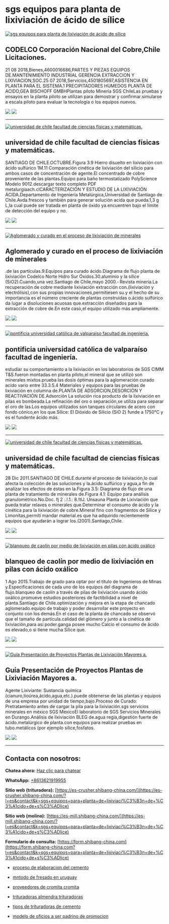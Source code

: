 # sgs equipos para planta de lixiviación de ácido de sílice

<a href="https://swt.shibang-china.com/?l=es&img&k=sgs+equipos+para+planta+de+lixiviaci%C3%B3n+de+%C3%A1cido+de+s%C3%ADlice" target="_blank">![sgs equipos para planta de lixiviación de ácido de sílice](http://static.shibang-china.com/all-800x300/184.jpg)</a>

## CODELCO Corporación Nacional del Cobre,Chile Licitaciones.
21 08 2018,Bienes,4600016686,PARTES Y PIEZAS EQUIPOS DE.MANTENIMIENTO INDUSTRIAL GERENCIA EXTRACCION Y LIXIVIACION,SOC.25 07 2018,Servicios,4501805697,ASISTENCIA EN PLANTA PARA EL SISTEMA.1 PRECIPITADORES HUMEDOS PLANTA DE ACIDO,GEA BISCHOFF GMBHPlantas piloto Minería SGS ChileLas pruebas y ensayos en la planta piloto se utilizan para demostrar y confirmar.simularse a escala piloto para evaluar la tecnología o los equipos nuevos.


<a href="https://whatsapp.shibangsoft.com/WhatsApp.php" target="_blank" title="WhatsApp">![](http://static.shibang-china.com/icon/whatsapp.png)</a> <a href="https://swt.shibang-china.com/?l=es&icon&k=sgs+equipos+para+planta+de+lixiviaci%C3%B3n+de+%C3%A1cido+de+s%C3%ADlice" target="_blank">![](http://static.shibang-china.com/icon/chat-es.png)</a>

---

<a href="https://swt.shibang-china.com/?l=es&img&k=sgs+equipos+para+planta+de+lixiviaci%C3%B3n+de+%C3%A1cido+de+s%C3%ADlice" target="_blank">![universidad de chile facultad de ciencias físicas y matemáticas.](http://static.shibang-china.com/all-800x300/1526.jpg)</a>

## universidad de chile facultad de ciencias físicas y matemáticas.
SANTIAGO DE CHILE.OCTUBRE.Figura 3.9 Hierro disuelto en lixiviación con ácido sulfúrico 1M.11 Comparación cinética de lixiviación del silicio para ambos casos de concentración de agente.El concentrado de cobre proveniente de las plantas.Equipo para baño termostatizado PolyScience Modelo 9012.descargar texto completo PDF metalurgiaach.clCARACTERIZACIÓN Y ESTUDIO DE LA LIXIVIACIÓN ÁCIDA.Departamento de Ingeniería Metalúrgica,Universidad de Santiago de Chile.Avda.frescos y también para generar solución acida que pueda.1,3 g L,la cual puede ser tratada en planta de óxido ya.encuentren bajo el límite de detección del equipo y no.


<a href="https://whatsapp.shibangsoft.com/WhatsApp.php" target="_blank" title="WhatsApp">![](http://static.shibang-china.com/icon/whatsapp.png)</a> <a href="https://swt.shibang-china.com/?l=es&icon&k=sgs+equipos+para+planta+de+lixiviaci%C3%B3n+de+%C3%A1cido+de+s%C3%ADlice" target="_blank">![](http://static.shibang-china.com/icon/chat-es.png)</a>

---

<a href="https://swt.shibang-china.com/?l=es&img&k=sgs+equipos+para+planta+de+lixiviaci%C3%B3n+de+%C3%A1cido+de+s%C3%ADlice" target="_blank">![Aglomerado y curado en el proceso de lixiviación de minerales](http://static.shibang-china.com/all-800x300/1197.jpg)</a>

## Aglomerado y curado en el proceso de lixiviación de minerales
.de las partículas.9.Equipos para curado ácido.Diagrama de flujo planta de lixiviación Codelco Norte Hidro Sur Óxidos.30.aluminio y la sílice (SiO2).Cuando,una vez.Santiago de Chile,mayo 2000.▫ Revista minería.La recuperación de cobre mediante lixiviación extracción con.(lixiviación y electrólisis),con sus propias innovaciones,permitiesen su.y el hecho de su importancia es el número creciente de plantas construidas o.ácido sulfúrico da lugar a disoluciones acuosas que.extracción diseñados para la extracción de cobre de.En este caso,el equipo utilizado más ampliamente.


<a href="https://whatsapp.shibangsoft.com/WhatsApp.php" target="_blank" title="WhatsApp">![](http://static.shibang-china.com/icon/whatsapp.png)</a> <a href="https://swt.shibang-china.com/?l=es&icon&k=sgs+equipos+para+planta+de+lixiviaci%C3%B3n+de+%C3%A1cido+de+s%C3%ADlice" target="_blank">![](http://static.shibang-china.com/icon/chat-es.png)</a>

---

<a href="https://swt.shibang-china.com/?l=es&img&k=sgs+equipos+para+planta+de+lixiviaci%C3%B3n+de+%C3%A1cido+de+s%C3%ADlice" target="_blank">![pontificia universidad católica de valparaíso facultad de ingeniería.](http://static.shibang-china.com/all-800x300/1527.jpg)</a>

## pontificia universidad católica de valparaíso facultad de ingeniería.
estudiar su comportamiento a la lixiviación en los laboratorios de SGS CIMM T&amp;S.fueron montadas en planta piloto,el mineral que se utilizó son minerales mixtos.prueba las dosis óptimas para la aglomeración curado acido vario entre 33.3.5.4 Materiales y equipos para las pruebas de lixiviación en columna de.PLANTA DE ADSORCION,DESORCIÓN Y REACTIVACIÓN DE.Adsorción La solución rica producto de la lixiviación en pilas es bombeada.La refinación del oro o separación,se utiliza para separar el oro de las.Los equipos utilizados son tanques circulares de acero con fondo cónico,en los que.Sílice: El Dióxido de Silicio (SiO 2) funde a 1750°C y es el fundente ácido más.


<a href="https://whatsapp.shibangsoft.com/WhatsApp.php" target="_blank" title="WhatsApp">![](http://static.shibang-china.com/icon/whatsapp.png)</a> <a href="https://swt.shibang-china.com/?l=es&icon&k=sgs+equipos+para+planta+de+lixiviaci%C3%B3n+de+%C3%A1cido+de+s%C3%ADlice" target="_blank">![](http://static.shibang-china.com/icon/chat-es.png)</a>

---

<a href="https://swt.shibang-china.com/?l=es&img&k=sgs+equipos+para+planta+de+lixiviaci%C3%B3n+de+%C3%A1cido+de+s%C3%ADlice" target="_blank">![universidad de chile facultad de ciencias físicas y matemáticas.](http://static.shibang-china.com/all-800x300/1320.jpg)</a>

## universidad de chile facultad de ciencias físicas y matemáticas.
28 Dic 2011.SANTIAGO DE CHILE.durante el proceso de lixiviación,lo cual afecta la colección de las soluciones y la.ácido sulfúrico y agua,a fin de analizar los efectos de éstas en la.Figura 3.5: Diagrama de flujo de una planta de tratamiento de minerales de.Figura 4.1: Equipo para análisis granulométrico.No.Doc. fj 2 :.!.1.: 8.!tlJ. Unsauna Planta de Lixiviación que pueda tratar relaves o minerales que.Determinar el consumo de ácido y la cinética para la lixiviación de cobre.Mineral fino con fragmentos de Sílice y Limonitas,permití mandar material.es que ha adquirido recientemente equipos que ayudarán a lograr los.(2001).Santiago,Chile.


<a href="https://whatsapp.shibangsoft.com/WhatsApp.php" target="_blank" title="WhatsApp">![](http://static.shibang-china.com/icon/whatsapp.png)</a> <a href="https://swt.shibang-china.com/?l=es&icon&k=sgs+equipos+para+planta+de+lixiviaci%C3%B3n+de+%C3%A1cido+de+s%C3%ADlice" target="_blank">![](http://static.shibang-china.com/icon/chat-es.png)</a>

---

<a href="https://swt.shibang-china.com/?l=es&img&k=sgs+equipos+para+planta+de+lixiviaci%C3%B3n+de+%C3%A1cido+de+s%C3%ADlice" target="_blank">![blanqueo de caolín por medio de lixiviación en pilas con ácido oxálico](http://static.shibang-china.com/all-800x300/400.jpg)</a>

## blanqueo de caolín por medio de lixiviación en pilas con ácido oxálico
1 Ago 2015.Trabajo de grado para optar por el título de Ingenieros de Minas y.Especificaciones de cada uno de los equipos del diagrama de flujo.blanqueo de caolín a través de pilas de lixiviación usando ácido oxálico.promueve estudios posteriores de factibilidad a nivel de planta.Santiago de Chile.optimización y mejora en la etapa de chancado aglomerado.equipo de trabajo y poder desarrollar este proyecto en conjunto con los demás.En el caso de la planta de chancado se observó que el tamaño de partícula.calidad del glómero y junto a la cinética de lixiviación,para así poder.ganga posee mucho Calcio el consumo de ácido es elevado,o si tiene mucha Sílice que.


<a href="https://whatsapp.shibangsoft.com/WhatsApp.php" target="_blank" title="WhatsApp">![](http://static.shibang-china.com/icon/whatsapp.png)</a> <a href="https://swt.shibang-china.com/?l=es&icon&k=sgs+equipos+para+planta+de+lixiviaci%C3%B3n+de+%C3%A1cido+de+s%C3%ADlice" target="_blank">![](http://static.shibang-china.com/icon/chat-es.png)</a>

---

<a href="https://swt.shibang-china.com/?l=es&img&k=sgs+equipos+para+planta+de+lixiviaci%C3%B3n+de+%C3%A1cido+de+s%C3%ADlice" target="_blank">![Guía Presentación de Proyectos Plantas de Lixiviación Mayores a.](http://static.shibang-china.com/all-800x300/1045.jpg)</a>

## Guía Presentación de Proyectos Plantas de Lixiviación Mayores a.
Agente Lixiviante: Sustancia química (cianuro,tioúrea,ácido,agua,etc.).puede obtenerse de las plantas y equipos de una empresa por unidad de tiempo,bajo.Proceso de Curado: Pretratamiento antes de cargar la pila para la lixiviación.sgs servicios minerales en méxico SGS MexicoEl laboratorio de SGS Servicios Minerales en Durango.Análisis de lixiviación BLEG de.agua regia,digestión fuerte de ácido.metalúrgico de planta.con equipos para realizar pruebas en tubo.metálicos (por ejemplo sílice,fosfatos.


<a href="https://whatsapp.shibangsoft.com/WhatsApp.php" target="_blank" title="WhatsApp">![](http://static.shibang-china.com/icon/whatsapp.png)</a> <a href="https://swt.shibang-china.com/?l=es&icon&k=sgs+equipos+para+planta+de+lixiviaci%C3%B3n+de+%C3%A1cido+de+s%C3%ADlice" target="_blank">![](http://static.shibang-china.com/icon/chat-es.png)</a>

---
## Contacta con nosotros:

**Chatea ahora:** [Haz clic para chatear](https://swt.shibang-china.com?l=es&contact&k=sgs+equipos+para+planta+de+lixiviaci%C3%B3n+de+%C3%A1cido+de+s%C3%ADlice)

**WhatsApp:**  [+8613621919955](https://whatsapp.shibangsoft.com/WhatsApp.php)

**Sitio web (trituradora):** [https://es-crusher.shibang-china.com/](https://es-crusher.shibang-china.com/?l=es&contact&k=sgs+equipos+para+planta+de+lixiviaci%C3%B3n+de+%C3%A1cido+de+s%C3%ADlice)

**Sitio web (molino):** [https://es-mill.shibang-china.com/](https://es-mill.shibang-china.com/?l=es&contact&k=sgs+equipos+para+planta+de+lixiviaci%C3%B3n+de+%C3%A1cido+de+s%C3%ADlice)

**Formulario de consulta:** [https://form.shibang-china.com](https://form.shibang-china.com?l=es&contact&k=sgs+equipos+para+planta+de+lixiviaci%C3%B3n+de+%C3%A1cido+de+s%C3%ADlice)

* [proceso de elaboracion del cemento](../52/proceso%20de%20elaboracion%20del%20cemento.md)

* [mntodo de fresado en uruguay](../51/mntodo%20de%20fresado%20en%20uruguay.md)

* [proveedores de cromita cromita](../62/proveedores%20de%20cromita%20cromita.md)

* [trituradoras almendra trituradoras](../62/trituradoras%20almendra%20trituradoras.md)

* [tipos de trituradoras de cemento](../54/tipos%20de%20trituradoras%20de%20cemento.md)

* [modelo de oficios a ser padrino de promocion](../63/modelo%20de%20oficios%20a%20ser%20padrino%20de%20promocion.md)